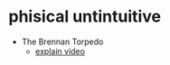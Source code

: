 # phisical untintuitive


* The Brennan Torpedo 
    * [explain video](https://www.facebook.com/watch/?v=976255867316005&rdid=g9hWFGJe9MhOlCiY)